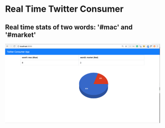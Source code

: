 # Real Time Twitter Consumer
## Real time stats of two words: '#mac' and '#market'
![Sample screenshot](https://github.com/hollan86/usmart/blob/master/screenshot.png)
